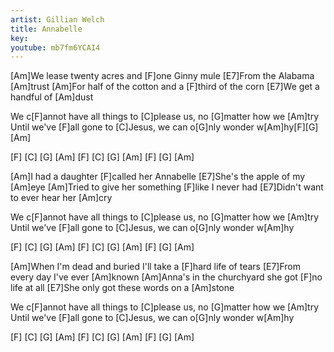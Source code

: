 ```yaml
---
artist: Gillian Welch
title: Annabelle
key:
youtube: mb7fm6YCAI4
---
```


[Am]We lease twenty acres and [F]one Ginny mule
[E7]From the Alabama [Am]trust
[Am]For half of the cotton and a [F]third of the corn
[E7]We get a handful of [Am]dust

We c[F]annot have all things to [C]please us, no [G]matter how we [Am]try
Until we've [F]all gone to [C]Jesus, we can o[G]nly wonder w[Am]hy[F][G][Am]

[F]     [C]    [G]    [Am]
[F]     [C]    [G]    [Am]  [F]  [G]  [Am]

[Am]I had a daughter [F]called her Annabelle
[E7]She's the apple of my [Am]eye
[Am]Tried to give her something [F]like I never had
[E7]Didn't want to ever hear her [Am]cry

We c[F]annot have all things to [C]please us, no [G]matter how we [Am]try
Until we've [F]all gone to [C]Jesus, we can o[G]nly wonder w[Am]hy

[F]     [C]    [G]    [Am]
[F]     [C]    [G]    [Am]  [F]  [G]  [Am]

[Am]When I'm dead and buried I'll take a [F]hard life of tears
[E7]From every day I've ever [Am]known
[Am]Anna's in the churchyard she got [F]no life at all
[E7]She only got these words on a [Am]stone

We c[F]annot have all things to [C]please us, no [G]matter how we [Am]try
Until we've [F]all gone to [C]Jesus, we can o[G]nly wonder w[Am]hy

[F]     [C]    [G]    [Am]
[F]     [C]    [G]    [Am]  [F]  [G]  [Am]

